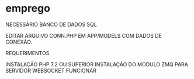 # emprego 

NECESSÁRIO BANCO DE DADOS SQL

EDITAR ARQUIVO CONN.PHP EM APP/MODELS COM DADOS DE CONEXÃO.

REQUERIMENTOS

INSTALAÇÃO PHP 7.2 OU SUPERIOR
INSTALAÇÃO DO MODULO ZMQ PARA SERVIDOR WEBSOCKET FUNCIONAR
